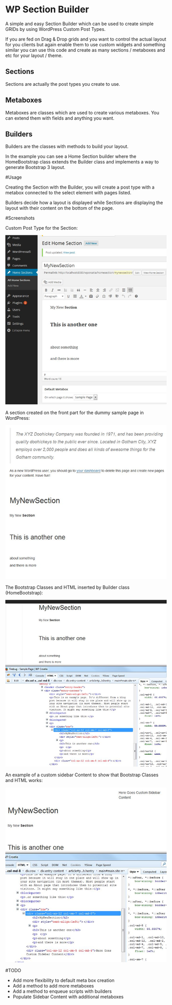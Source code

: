 # WP Section Builder

A simple and easy Section Builder which can be used to create simple GRIDs by using WordPress Custom Post Types.

If you are fed on Drag & Drop grids and you want to control the actual layout for you clients but again enable them to use custom widgets and something similar you can use this code and create as many sections / metaboxes and etc for your layout / theme.

## Sections

Sections are actually the post types you create to use. 

## Metaboxes

Metaboxes are classes which are used to create various metaboxes. You can extend them with fields and anything you want.

## Builders

Builders are the classes with methods to build your layout. 

In the example you can see a Home Section builder where the HomeBootstrap class extends the Builder class and implements a way to generate Bootstrap 3 layout.

#Usage

Creating the Section with the Builder, you will create a post type with a metabox connected to the select element with pages listed. 

Builders decide how a layout is displayed while Sections are displaying the layout with their content on the bottom of the page.


#Screenshots

Custom Post Type for the Section:

![A new section](img/wp-home-section-admin.JPG)


A section created on the front part for the dummy sample page in WordPress:

![Section on a single page](img/wp-home-section-sample-page.JPG)


The Bootstrap Classes and HTML inserted by Builder class (HomeBootstrap):

![HTML is created and CSS is linked from CDN](img/wp-home-section-sample-page-bootstrap.JPG)

An example of a custom sidebar Content to show that Bootstrap Classes and HTML works:

![Example of a custom sidebar content.](img/wp-home-section-sample-page-bootstrap2.JPG)



#TODO

- Add more flexibility to default meta box creation
- Add a method to add more metaboxes
- Add a method to enqueue scripts with builders
- Populate Sidebar Content with additional metaboxes


